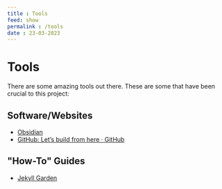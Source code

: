 ```yaml
---
title : Tools
feed: show
permalink : /tools
date : 23-03-2023
---
```

# Tools
There are some amazing tools out there. These are some that have been crucial to this project:

## Software/Websites
- [Obsidian](https://obsidian.md)
- [GitHub: Let’s build from here · GitHub](https://github.com)


## "How-To" Guides
- [Jekyll Garden](https://jekyll-garden.github.io)

